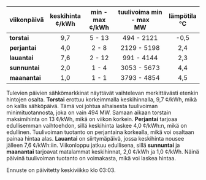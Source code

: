 | viikonpäivä  | keskihinta<br>¢/kWh | min - max<br>¢/kWh | tuulivoima min - max<br>MW | lämpötila<br>°C |
|:-------------|:----------------:|:----------------:|:-------------:|:-------------:|
| **torstai**  |       9,7        |       5 - 13     |   494 - 2121  |     -0,5      |
| **perjantai**|       4,0        |       2 - 8      |   2129 - 5198 |      2,4      |
| **lauantai** |       7,6        |       2 - 12     |   991 - 4144  |      2,3      |
| **sunnuntai**|       2,0        |       1 - 4      |   3053 - 5673 |      4,4      |
| **maanantai**|       1,0        |       1 - 1      |   3793 - 4854 |      4,5      |

Tulevien päivien sähkömarkkinat näyttävät vaihtelevan merkittävästi etenkin hintojen osalta. **Torstai** erottuu korkeimmalla keskihinnalla, 9,7 ¢/kWh, mikä on kallis sähköpäivä. Tämä voi johtua alhaisesta tuulivoiman minimituotannosta, joka on vain 494 MW. Samaan aikaan torstain maksimihinta on 13 ¢/kWh, mikä on viikon korkein. **Perjantai** tarjoaa edullisemman vaihtoehdon, sillä keskihinta laskee 4,0 ¢/kWh:n, mikä on edullinen. Tuulivoiman tuotanto on perjantaina korkealla, mikä voi osaltaan painaa hintaa alas. **Lauantai** on siirtymäpäivä, jossa keskihinta nousee jälleen 7,6 ¢/kWh:iin. Viikonloppu jatkuu edullisena, sillä **sunnuntai** ja **maanantai** tarjoavat matalammat keskihinnat, 2,0 ¢/kWh ja 1,0 ¢/kWh. Näinä päivinä tuulivoiman tuotanto on voimakasta, mikä voi laskea hintaa.

Ennuste on päivitetty keskiviikko klo 03:03.